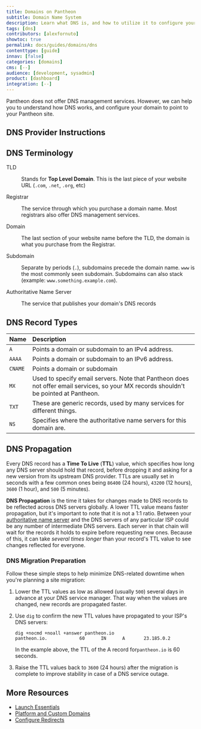 ```yaml
---
title: Domains on Pantheon
subtitle: Domain Name System
description: Learn what DNS is, and how to utilize it to configure your domain name to Pantheon's servers.
tags: [dns]
contributors: [alexfornuto]
showtoc: true
permalink: docs/guides/domains/dns
contenttype: [guide]
innav: [false]
categories: [domains]
cms: [--]
audience: [development, sysadmin]
product: [dashboard]
integration: [--]
---
```


Pantheon does not offer DNS management services. However, we can help you to understand how DNS works, and configure your domain to point to your Pantheon site.

## DNS Provider Instructions

<Accordion title="DNS Host-Specific Instructions" id="host-specific2" icon="info-sign">
<DNSProviderDocs />
</Accordion>

## DNS Terminology

<dl>

<dt>TLD</dt>

<dd>

Stands for **Top Level Domain**. This is the last piece of your website URL (`.com`, `.net`, `.org`, etc)

</dd>

<dt>Registrar</dt>

<dd>

The service through which you purchase a domain name. Most registrars also offer DNS management services.

</dd>

<dt>Domain</dt>

<dd>

The last section of your website name before the TLD, the domain is what you purchase from the Registrar.

</dd>

<dt>Subdomain</dt>

<dd>

Separate by periods (`.`), subdomains precede the domain name. `www` is the most commonly seen subdomain. Subdomains can also stack (example: `www.something.example.com`).

</dd>

<dt>Authoritative Name Server</dt>

<dd>

The service that publishes your domain's DNS records

</dd>

</dl>

## DNS Record Types

| Name     | Description                                      |
|:-------- |:------------------------------------------------ |
| `A`      | Points a domain or subdomain to an IPv4 address. |
| `AAAA`   | Points a domain or subdomain to an IPv6 address. |
| `CNAME`  | Points a domain or subdomain
| `MX`     | Used to specify email servers. Note that Pantheon does not offer email services, so your MX records shouldn't be pointed at Pantheon. |
| `TXT`    | These are generic records, used by many services for different things. |
| `NS`     | Specifies where the authoritative name servers for this domain are. |

## DNS Propagation

Every DNS record has a **Time To Live** (**TTL**) value, which specifies how long any DNS server should hold that record, before dropping it and asking for a new version from its upstream DNS provider. TTLs are usually set in seconds with a few common ones being `86400` (24 hours),  `43200` (12 hours), `3600` (1 hour), and `500` (5 minutes).

**DNS Propagation** is the time it takes for changes made to DNS records to be reflected across DNS servers globally. A lower TTL value means faster propagation, but it's important to note that it is not a 1:1 ratio. Between your [authoritative name server](#where-are-my-dns-records-hosted) and the DNS servers of any particular ISP could be any number of intermediate DNS servers. Each server in that chain will wait for the records it holds to expire before requesting new ones. Because of this, it can take *several times longer* than your record's TTL value to see changes reflected for everyone.

### DNS Migration Preparation

Follow these simple steps to help minimize DNS-related downtime when you're planning a site migration:

1. Lower the TTL values as low as allowed (usually `500`) several days in advance at your DNS service manager. That way when the values are changed, new records are propagated faster.

1. Use `dig` to confirm the new TTL values have propagated to your ISP's DNS servers:

    ```bash{outputLines:2}
    dig +nocmd +noall +answer pantheon.io
    pantheon.io.            60      IN      A       23.185.0.2
    ```

    In the example above, the TTL of the A record for`pantheon.io` is 60 seconds.

1. Raise the TTL values back to `3600` (24 hours) after the migration is complete to improve stability in case of a DNS service outage.

## More Resources

- [Launch Essentials](/guides/launch)
- [Platform and Custom Domains](/guides/domains)
- [Configure Redirects](/guides/redirect)